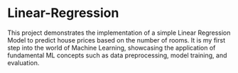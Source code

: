 # Linear-Regression
This project demonstrates the implementation of a simple Linear Regression Model to predict house prices based on the number of rooms. It is my first step into the world of Machine Learning, showcasing the application of fundamental ML concepts such as data preprocessing, model training, and evaluation.
